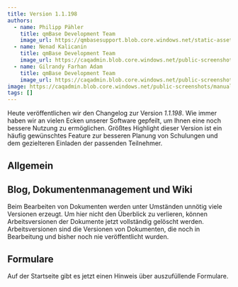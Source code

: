 ```yaml
---
title: Version 1.1.198
authors:
  - name: Philipp Pähler
    title: qmBase Development Team
    image_url: https://qmbasesupport.blob.core.windows.net/static-assets/img/persons/paehler_round.png
  - name: Nenad Kalicanin
    title: qmBase Development Team
    image_url: https://caqadmin.blob.core.windows.net/public-screenshots/manual-screenshots/nenad-profilePicture.jpg
  - name: Gilrandy Farhan Adam
    title: qmBase Development Team
    image_url: https://caqadmin.blob.core.windows.net/public-screenshots/manual-screenshots/gilrand-profile-picture.jpg
image: https://caqadmin.blob.core.windows.net/public-screenshots/manual-screenshots/Screenshot%202023-11-15_crm_rating.png
tags: []
---
```


Heute veröffentlichen wir den Changelog zur Version _1.1.198_. Wie immer haben wir an vielen Ecken unserer Software gepfeilt, um Ihnen eine noch bessere Nutzung zu ermöglichen.
Größtes Highlight dieser Version ist ein häufig gewünschtes Feature zur besseren Planung von Schulungen und dem gezielteren Einladen der passenden Teilnehmer.

<!--truncate-->

## Allgemein

## Blog, Dokumentenmanagement und Wiki

Beim Bearbeiten von Dokumenten werden unter Umständen unnötig viele Versionen erzeugt. Um hier nicht den Überblick zu verlieren, können Arbeitsversionen der Dokumente jetzt vollständig gelöscht werden.
Arbeitsversionen sind die Versionen von Dokumenten, die noch in Bearbeitung und bisher noch nie veröffentlicht wurden.

## Formulare

Auf der Startseite gibt es jetzt einen Hinweis über auszufüllende Formulare.
